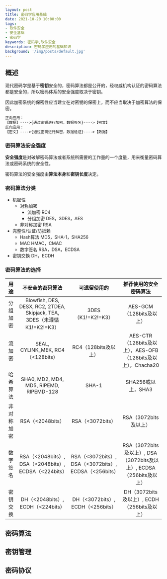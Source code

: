 ```yaml
---
layout: post
title: 密码学应用基础
date: 2021-10-20 10:00:00
tags:
- 软件安全
- 安全基础
- 密码学
keywords: 密码学,软件安全
description: 密码学应用的基础知识
background: '/img/posts/default.jpg'
---
```


## 概述

现代密码学是基于**密钥**安全的，密码算法都是公开的，经权威机构认证的密码算法都是安全的，所以密码体系的安全强度取决于密钥。

因此加密系统的保密性应当建立在对密钥的保密上，而不应当取决于加密算法的保密。

```txt
正向应用：
【数据】---->{通过密钥进行加密，数据签名}---->【密文】
反向应用：
【密文】---->{通过密钥进行解密，数据验证}---->【数据】
```

### 密码算法安全强度

**安全强度**是对破解密码算法或者系统所需要的工作量的一个度量，用来衡量密码算法或密码系统的安全性。

密码算法的安全强度由**算法本身**和**密钥长度**决定。

### 密码算法分类

- 机密性
  - 对称加密
    - 流加密 RC4
    - 分组加密 DES，3DES，AES
  - 非对称加密 RSA
- 完整性/认证/防抵赖
  - Hash算法 MD5，SHA-1，SHA256
  - MAC HMAC，CMAC
  - 数字签名 RSA，DSA，ECDSA
- 密钥交换 DH，ECDH

### 密码算法的选择

| 用途 | 不安全的密码算法 | 可遗留使用的 | 推荐使用的安全密码算法|
| :--: | :--: | :--: | :--: |
| 分组加密 | Blowfish, DES, DESX, RC2, 2TDEA, Skipjack, TEA, 3DES（未遵循K1!=K2!=K3） | 3DES（K1!=K2!=K3） | AES-GCM（128bits及以上） |
| 流加密 | SEAL, CYLINK_MEK, RC4（<128bits） | RC4（128bits及以上） | AES-CTR（128bits及以上），AES-OFB（128bits及以上），Chacha20 |
| 哈希算法 | SHA0, MD2, MD4,  MD5, RIPEMD, RIPEMD-128 | SHA-1 | SHA256或以上，SHA3 |
| 非对称加密 | RSA（<2048bits） | RSA（<3072bits） | RSA（3072bits及以上） |
| 数字签名 | RSA（<2048bits）, DSA（<2048bits）, ECDSA（<224bits） | RSA（<3072bits）, DSA（<3072bits）, ECDSA（<256bits） | RSA（3072bits及以上）, DSA（3072bits及以上）, ECDSA（256bits及以上） |
| 密钥交换 | DH（<2048bits）, ECDH（<224bits） | DH（<3072bits）, ECDH（<256bits） | DH（3072bits及以上）, ECDH（256bits及以上） |

## 密码算法

## 密钥管理

## 密码协议
